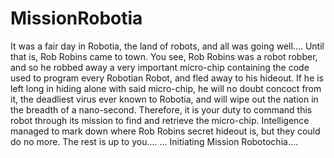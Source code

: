 # MissionRobotia
It was a fair day in Robotia, the land of robots, and all was going well....
Until that is, Rob Robins came to town.
You see, Rob Robins was a robot robber, and so he robbed away a very important micro-chip containing the code used to program every Robotian Robot, and fled away to his hideout.
If he is left long in hiding alone with said micro-chip, he will no doubt concoct from it, the deadliest virus ever known to Robotia, and will wipe out the nation in the breadth of a nano-second.
Therefore, it is your duty to command this robot through its mission to find and retrieve the micro-chip.
Intelligence managed to mark down where Rob Robins secret hideout is, but they could do no more.
The rest is up to you....
... Initiating Mission Robotochia....
